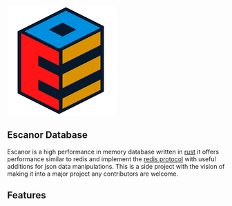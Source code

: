 ![logo](https://raw.githubusercontent.com/mambisi/escanor/master/static/logo.png)

## Escanor Database 

Escanor is a high performance in memory database written in [rust](http://rust-lang.org/) it offers performance similar to redis and implement the [redis protocol](https://redis.io/topics/protocol) with useful additions for json data manipulations. This is a side project with the vision of making it into a major project any contributors are welcome.

## Features

